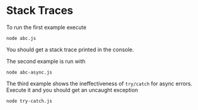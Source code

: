 
# Stack Traces

To run the first example execute

    node abc.js

You should get a stack trace printed in the console.

The second example is run with

    node abc-async.js

The third example shows the ineffectiveness of `try/catch` for async
errors. Execute it and you should get an uncaught exception

    node try-catch.js
